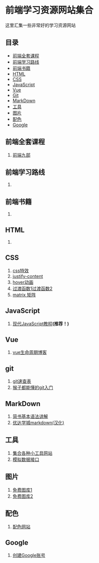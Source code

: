 # 前端学习资源网站集合
这里汇集一些非常好的学习资源网站


## 目录

- [前端全套课程](#前端全套课程)
- [前端学习路线](#前端学习路线)
- [前端书籍](#前端书籍)
- [HTML](#html)
- [CSS](#css)
- [JavaScript](#javascript)
- [Vue](#vue)
- [Git](#git)
- [MarkDown](#markdown)
- [工具](#工具)
- [图片](#图片)
- [配色](#配色)
- [Google](#google)


## 前端全套课程
1. [前端九部](https://www.yuque.com/fe9/basic)


## 前端学习路线
1. 


## 前端书籍
1. 


## HTML
1. 


## CSS
1. [css特效](https://cssfx.dev/)
2. [justify-content](https://www.jianshu.com/p/bbd114834c59)
3. [hover动画](http://sc.chinaz.com/jiaobendemo.aspx?downloadid=1201784157960)
4. [过渡函数1](cubic-bezier.com)[过渡函数2](https://easings.net)
5. [matrix 矩阵](http://www.useragentman.com/matrix)


## JavaScript
1. [现代JavaScript教程](http://zh.javascript.info)**(推荐！)**


## Vue
1. [vue生命周期博客](https://blog.csdn.net/mqingo/article/details/86031260)


## git
1. [git速查表](https://biaoyansu.com/27.cheatsheet)
2. [猴子都能懂的git入门](https://backlog.com/git-tutorial/cn/)


## MarkDown
1. [简书基本语法讲解](https://www.yuque.com/fe9/basic)
2. [优达学城markdown(汉化)](https://classroom.udacity.com/courses/ud777)


## 工具
1. [集合各种小工具网站](https://www.miku.tools/)
2. [模拟数据接口](https://easy-mock.com/docs)


## 图片
1. [免费图库1](https://www.pexels.com/zh-tw/)
2. [免费图库2](https://unsplash.com/)


## 配色
1. [配色网站](https://flatuicolors.com/ )


## Google
1. [创建Google账号](https://accounts.google.com/signup/v2/webcreateaccount?service=grandcentral&continue=https%3A%2F%2Fvoice.google.com%2F&hl=zh-HK&flowName=GlifWebSignIn&flowEntry=SignUp)
